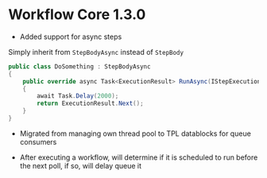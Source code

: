 # Workflow Core 1.3.0

* Added support for async steps

Simply inherit from `StepBodyAsync` instead of `StepBody`

```c#
public class DoSomething : StepBodyAsync
{
    public override async Task<ExecutionResult> RunAsync(IStepExecutionContext context)
    {
        await Task.Delay(2000);
        return ExecutionResult.Next();
    }
}
```

* Migrated from managing own thread pool to TPL datablocks for queue consumers

* After executing a workflow, will determine if it is scheduled to run before the next poll, if so, will delay queue it